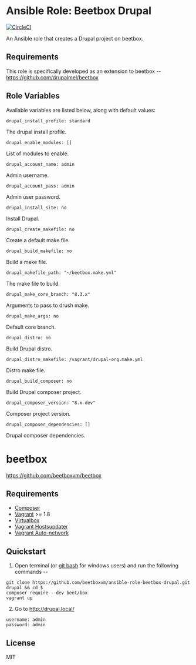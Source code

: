 # Ansible Role: Beetbox Drupal

[![CircleCI](https://circleci.com/gh/beetboxvm/ansible-role-beetbox-drupal.svg?style=svg)](https://circleci.com/gh/beetboxvm/ansible-role-beetbox-drupal)

An Ansible role that creates a Drupal project on beetbox.

## Requirements

This role is specifically developed as an extension to beetbox -- https://github.com/drupalmel/beetbox

## Role Variables

Available variables are listed below, along with default values:

    drupal_install_profile: standard

The drupal install profile.

    drupal_enable_modules: []

List of modules to enable.

    drupal_account_name: admin

Admin username.

    drupal_account_pass: admin

Admin user password.

    drupal_install_site: no

Install Drupal.

    drupal_create_makefile: no

Create a default make file.

    drupal_build_makefile: no

Build a make file.

    drupal_makefile_path: "~/beetbox.make.yml"

The make file to build.

    drupal_make_core_branch: "8.3.x"

Arguments to pass to drush make.

    drupal_make_args: no

Default core branch.

    drupal_distro: no

Build Drupal distro.

    drupal_distro_makefile: /vagrant/drupal-org.make.yml

Distro make file.

    drupal_build_composer: no

Build Drupal composer project.

    drupal_composer_version: "8.x-dev"

Composer project version.

    drupal_composer_dependencies: []

Drupal composer dependencies.


# beetbox

https://github.com/beetboxvm/beetbox

## Requirements

* [Composer](https://getcomposer.org/download/)
* [Vagrant](https://www.vagrantup.com/) >= 1.8
* [Virtualbox](https://www.virtualbox.org/)
* [Vagrant Hostsupdater](https://github.com/cogitatio/vagrant-hostsupdater)
* [Vagrant Auto-network](https://github.com/oscar-stack/vagrant-auto_network)

## Quickstart

  1. Open terminal (or [git bash](https://msysgit.github.io/) for windows users) and run the following commands --

  ```
  git clone https://github.com/beetboxvm/ansible-role-beetbox-drupal.git drupal && cd $_
  composer require --dev beet/box
  vagrant up
  ```

  2. Go to http://drupal.local/

  ```
  username: admin
  password: admin
  ```

## License

MIT

